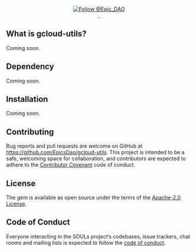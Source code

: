 <p align="center">
  <a href="https://twitter.com/intent/follow?screen_name=Epic_DAO">
    <img src="https://img.shields.io/twitter/follow/Epic_DAO.svg?label=Follow%20@Epic_DAO" alt="Follow @Epic_DAO" />
  </a>
  <br/>

  <a aria-label="License" href="https://github.com/EpicsDao/epic/blob/master/LICENSE.txt">
    <img alt="" src="https://badgen.net/badge/license/Apache/blue">
  </a>
    <a aria-label="Code of Conduct" href="https://github.com/EpicsDao/epic/blob/master/CODE_OF_CONDUCT.md">
    <img alt="" src="https://img.shields.io/badge/Contributor%20Covenant-2.1-4baaaa.svg">
  </a>
</p>


## What is gcloud-utils?
Coming soon.

## Dependency
Coming soon.

## Installation
Coming soon.

## Contributing

Bug reports and pull requests are welcome on GitHub at https://github.com/EpicsDao/gcloud-utils. This project is intended to be a safe, welcoming space for collaboration, and contributors are expected to adhere to the [Contributor Covenant](http://contributor-covenant.org) code of conduct.

## License

The gem is available as open source under the terms of the [Apache-2.0 License](https://www.apache.org/licenses/LICENSE-2.0).

## Code of Conduct

Everyone interacting in the SOULs project’s codebases, issue trackers, chat rooms and mailing lists is expected to follow the [code of conduct](https://github.com/EpicsDao/gcloud-utils/blob/master/CODE_OF_CONDUCT.md).
